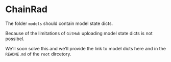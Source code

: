 # ChainRad

The folder ` models ` should contain model state dicts.

Because of the limitations of ` GitHub ` uploading model state dicts is not possibel.

We'll soon solve this and we'll provide the link to model dicts here and in the ` README.md ` of the ` root ` dircetory.
